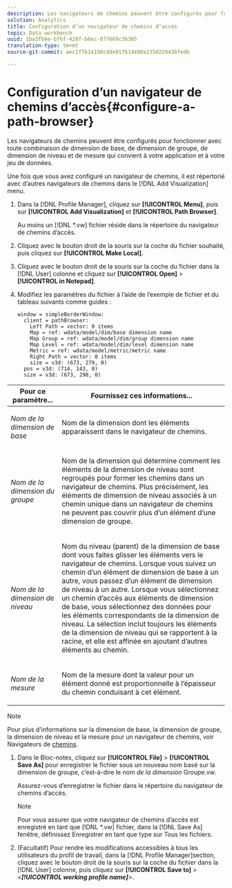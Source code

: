 ```yaml
---
description: Les navigateurs de chemins peuvent être configurés pour fonctionner avec toute combinaison de dimension de base, de dimension de groupe, de dimension de niveau et de mesure qui convient à votre application et à votre jeu de données.
solution: Analytics
title: Configuration d’un navigateur de chemins d’accès
topic: Data workbench
uuid: 1ba3fb6e-b76f-428f-b6ec-077669c3b305
translation-type: tm+mt
source-git-commit: aec1f7b14198cdde91f61d490a235022943bfedb

---
```



# Configuration d’un navigateur de chemins d’accès{#configure-a-path-browser}

Les navigateurs de chemins peuvent être configurés pour fonctionner avec toute combinaison de dimension de base, de dimension de groupe, de dimension de niveau et de mesure qui convient à votre application et à votre jeu de données.

Une fois que vous avez configuré un navigateur de chemins, il est répertorié avec d’autres navigateurs de chemins dans le [!DNL Add Visualization] menu.

1. Dans la [!DNL Profile Manager], cliquez sur **[!UICONTROL Menu]**, puis sur **[!UICONTROL Add Visualization]** et **[!UICONTROL Path Browser]**.

   Au moins un [!DNL *.vw] fichier réside dans le répertoire du navigateur de chemins d’accès.

1. Cliquez avec le bouton droit de la souris sur la coche du fichier souhaité, puis cliquez sur **[!UICONTROL Make Local]**.
1. Cliquez avec le bouton droit de la souris sur la coche du fichier dans la [!DNL User] colonne et cliquez sur **[!UICONTROL Open]** > **[!UICONTROL in Notepad]**.
1. Modifiez les paramètres du fichier à l’aide de l’exemple de fichier et du tableau suivants comme guides :

   ```
   window = simpleBorderWindow: 
     client = pathBrowser: 
       Left Path = vector: 0 items
       Map = ref: wdata/model/dim/base dimension name
       Map Group = ref: wdata/model/dim/group dimension name
       Map Level = ref: wdata/model/dim/level dimension name
       Metric = ref: wdata/model/metric/metric name
       Right Path = vector: 0 items
       size = v3d: (673, 279, 0)
     pos = v3d: (714, 143, 0)
     size = v3d: (673, 298, 0)
   ```

<table id="table_1DCCB4B24B554B72A781B304B5EB155E"> 
 <thead> 
  <tr> 
   <th colname="col1" class="entry"> Pour ce paramètre... </th> 
   <th colname="col2" class="entry"> Fournissez ces informations... </th> 
  </tr> 
 </thead>
 <tbody> 
  <tr> 
   <td colname="col1"> <p><i>Nom de la dimension de base</i> </p> </td> 
   <td colname="col2"> <p>Nom de la dimension dont les éléments apparaissent dans le navigateur de chemins. </p> </td> 
  </tr> 
  <tr> 
   <td colname="col1"> <p><i>Nom de la dimension du groupe</i> </p> </td> 
   <td colname="col2"> <p>Nom de la dimension qui détermine comment les éléments de la dimension de niveau sont regroupés pour former les chemins dans un navigateur de chemins. Plus précisément, les éléments de dimension de niveau associés à un chemin unique dans un navigateur de chemins ne peuvent pas couvrir plus d’un élément d’une dimension de groupe. </p> </td> 
  </tr> 
  <tr> 
   <td colname="col1"> <p><i>Nom de la dimension de niveau</i> </p> </td> 
   <td colname="col2"> <p>Nom du niveau (parent) de la dimension de base dont vous faites glisser les éléments vers le navigateur de chemins. Lorsque vous suivez un chemin d’un élément de dimension de base à un autre, vous passez d’un élément de dimension de niveau à un autre. Lorsque vous sélectionnez un chemin d’accès aux éléments de dimension de base, vous sélectionnez des données pour les éléments correspondants de la dimension de niveau. La sélection inclut toujours les éléments de la dimension de niveau qui se rapportent à la racine, et elle est affinée en ajoutant d’autres éléments au chemin. </p> </td> 
  </tr> 
  <tr> 
   <td colname="col1"> <p><i>Nom de la mesure</i> </p> </td> 
   <td colname="col2"> <p>Nom de la mesure dont la valeur pour un élément donné est proportionnelle à l’épaisseur du chemin conduisant à cet élément. </p> </td> 
  </tr> 
 </tbody> 
</table>

>[!NOTE]
>
>Pour plus d’informations sur la dimension de base, la dimension de groupe, la dimension de niveau et la mesure pour un navigateur de chemins, voir Navigateurs de [chemins](../../../home/c-get-started/c-analysis-vis/c-path-browsers/c-path-browsers.md#concept-f2e9fdafed6e49c2bd111ab425cd6e2b).

1. Dans le Bloc-notes, cliquez sur **[!UICONTROL File]** > **[!UICONTROL Save As]** pour enregistrer le fichier sous un nouveau nom basé sur la dimension de groupe, c’est-à-dire le nom *de la dimension* Groupe.vw.

   Assurez-vous d’enregistrer le fichier dans le répertoire du navigateur de chemins d’accès.

   >[!NOTE]
   >
   >Pour vous assurer que votre navigateur de chemins d’accès est enregistré en tant que [!DNL *.vw] fichier, dans la [!DNL Save As] fenêtre, définissez Enregistrer en tant que type sur Tous les fichiers.

1. (Facultatif) Pour rendre les modifications accessibles à tous les utilisateurs du profil de travail, dans la [!DNL Profile Manager]section, cliquez avec le bouton droit de la souris sur la coche du fichier dans la [!DNL User] colonne, puis cliquez sur **[!UICONTROL Save to]** > *&lt;**[!UICONTROL working profile name]**>*.
